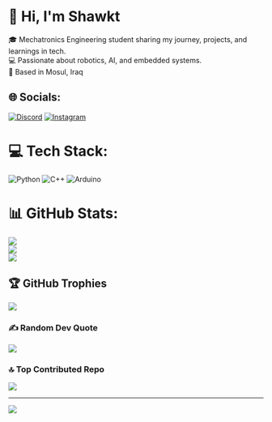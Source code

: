 # 👋 Hi, I'm Shawkt
🎓 Mechatronics Engineering student sharing my journey, projects, and learnings in tech.  
💻 Passionate about robotics, AI, and embedded systems.  
📍 Based in Mosul, Iraq  

## 🌐 Socials:
[![Discord](https://img.shields.io/badge/Discord-%237289DA.svg?logo=discord&logoColor=white)](https://discord.gg/5e50n) [![Instagram](https://img.shields.io/badge/Instagram-%23E4405F.svg?logo=Instagram&logoColor=white)](https://instagram.com/5e50n) 

# 💻 Tech Stack:
![Python](https://img.shields.io/badge/python-3670A0?style=for-the-badge&logo=python&logoColor=ffdd54) ![C++](https://img.shields.io/badge/c++-%2300599C.svg?style=for-the-badge&logo=c%2B%2B&logoColor=white) ![Arduino](https://img.shields.io/badge/-Arduino-00979D?style=for-the-badge&logo=Arduino&logoColor=white)
# 📊 GitHub Stats:
![](https://github-readme-stats.vercel.app/api?username=5e50n&theme=dark&hide_border=false&include_all_commits=false&count_private=false)<br/>
![](https://nirzak-streak-stats.vercel.app/?user=5e50n&theme=dark&hide_border=false)<br/>
![](https://github-readme-stats.vercel.app/api/top-langs/?username=5e50n&theme=dark&hide_border=false&include_all_commits=false&count_private=false&layout=compact)

## 🏆 GitHub Trophies
![](https://github-profile-trophy.vercel.app/?username=5e50n&theme=radical&no-frame=false&no-bg=true&margin-w=4)

### ✍️ Random Dev Quote
![](https://quotes-github-readme.vercel.app/api?type=horizontal&theme=radical)

### 🔝 Top Contributed Repo
![](https://github-contributor-stats.vercel.app/api?username=5e50n&limit=5&theme=dark&combine_all_yearly_contributions=true)

---
[![](https://visitcount.itsvg.in/api?id=5e50n&icon=0&color=0)](https://visitcount.itsvg.in)

<!-- Proudly created with GPRM ( https://gprm.itsvg.in ) -->

